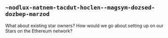 ## `~nodlux-natnem-tacdut-hoclen--magsym-dozsed-dozbep-marzod`
What about existing star owners? How would we go about setting up on our Stars on the Ethereum network? 